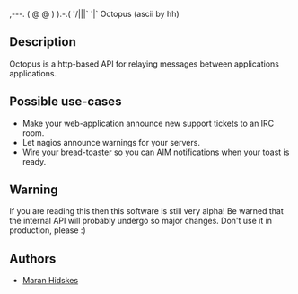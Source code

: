  ,---.
( @ @ )
 ).-.(
'/|||\`
  '|` Octopus (ascii by hh)

Description
-----------
Octopus is a http-based API for relaying messages between applications applications.

Possible use-cases
------------------
- Make your web-application announce new support tickets to an IRC room.
- Let nagios announce warnings for your servers.
- Wire your bread-toaster so you can AIM notifications when your toast is ready.

Warning
-------
If you are reading this then this software is still very alpha! Be warned that the internal API will probably undergo so major 
changes. Don't use it in production, please :)

Authors
-------
* [Maran Hidskes](http://agile-pandas.com)